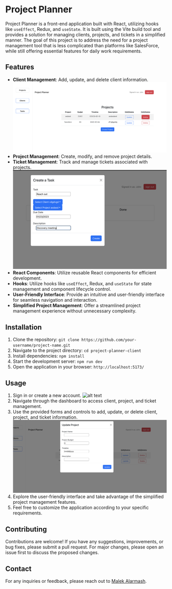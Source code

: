 # Project Planner

Project Planner is a front-end application built with React, utilizing hooks like `useEffect`, Redux, and `useState`. It is built using the Vite build tool and provides a solution for managing clients, projects, and tickets in a simplified manner. The goal of this project is to address the need for a project management tool that is less complicated than platforms like SalesForce, while still offering essential features for daily work requirements.

## Features

- **Client Management**: Add, update, and delete client information.
![alt text](./src/assets/project-planner-home.png)
- **Project Management**: Create, modify, and remove project details.
- **Ticket Management**: Track and manage tickets associated with projects.
![alt text](./src/assets/project-planner-task.png)
- **React Components**: Utilize reusable React components for efficient development.
- **Hooks**: Utilize hooks like `useEffect`, Redux, and `useState` for state management and component lifecycle control.
- **User-Friendly Interface**: Provide an intuitive and user-friendly interface for seamless navigation and interaction.
- **Simplified Project Management**: Offer a streamlined project management experience without unnecessary complexity.

## Installation

1. Clone the repository: `git clone https://github.com/your-username/project-name.git`
2. Navigate to the project directory: `cd project-planner-client`
3. Install dependencies: `npm install`
4. Start the development server: `npm run dev`
5. Open the application in your browser: `http://localhost:5173/`

## Usage

1. Sign in or create a new account.
![alt text](./src/assets/project-planner-signin.png)
2. Navigate through the dashboard to access client, project, and ticket management.
3. Use the provided forms and controls to add, update, or delete client, project, and ticket information.
![alt text](./src/assets/project-planner-update.png)
4. Explore the user-friendly interface and take advantage of the simplified project management features.
5. Feel free to customize the application according to your specific requirements.

## Contributing

Contributions are welcome! If you have any suggestions, improvements, or bug fixes, please submit a pull request. For major changes, please open an issue first to discuss the proposed changes.


## Contact

For any inquiries or feedback, please reach out to [Malek Alarmash](mailto:malek.alarmash@gmail.com).


